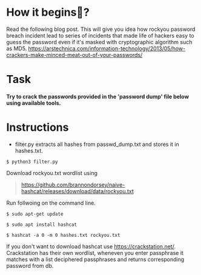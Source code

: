 # How it begins🧐?

Read the following blog post. This will give you idea how rockyou password breach incident lead to series of incidents that made life of hackers easy to guess the password even if it's masked with cryptographic algorithm such as MD5.
https://arstechnica.com/information-technology/2013/05/how-crackers-make-minced-meat-out-of-your-passwords/


# Task
#### Try to crack the passwords provided in the 'password dump' file below using available tools.

# Instructions

* filter.py extracts all hashes from passwd_dump.txt and stores it in hashes.txt.
```
$ python3 filter.py
```


Download rockyou.txt wordlist using 
> https://github.com/brannondorsey/naive-hashcat/releases/download/data/rockyou.txt



Run follwoing on the command line.

```
$ sudo apt-get update
```
```
$ sudo apt install hashcat
```
```
$ hashcat -a 0 -m 0 hashes.txt rockyou.txt
```

If you don't want to download hashcat use https://crackstation.net/. Crackstation has their own wordlist, wheneven you enter passphrase it matches with a list deciphered passphrases and returns corresponding password from db.
